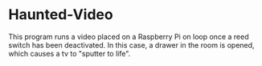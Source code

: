 # Haunted-Video
This program runs a video placed on a Raspberry Pi on loop once a reed switch has been deactivated. In this case, a drawer in the room is opened, which causes a tv to "sputter to life".
